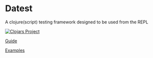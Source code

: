 # Datest

A clojure(script) testing framework designed to be used from the REPL

[![Clojars Project](https://img.shields.io/clojars/v/org.clojars.stiwar/datest.svg)](https://clojars.org/org.clojars.stiwar/datest)

[Guide](https://amokfa.github.io/posts/datest.html)

[Examples](test/usage.cljc)

